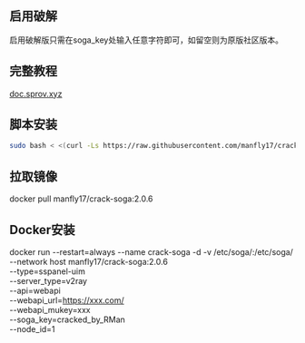 ## 启用破解

启用破解版只需在soga_key处输入任意字符即可，如留空则为原版社区版本。

## 完整教程

[doc.sprov.xyz](https://doc.sprov.xyz/)

## 脚本安装

``` bash
sudo bash < <(curl -Ls https://raw.githubusercontent.com/manfly17/crack-soga-v2ray/master/install.sh)
```

## 拉取镜像

docker pull manfly17/crack-soga:2.0.6

## Docker安装

docker run --restart=always --name crack-soga -d -v /etc/soga/:/etc/soga/ --network host manfly17/crack-soga:2.0.6 \
--type=sspanel-uim \
--server_type=v2ray \
--api=webapi \
--webapi_url=https://xxx.com/ \
--webapi_mukey=xxx \
--soga_key=cracked_by_RMan \
--node_id=1
```

